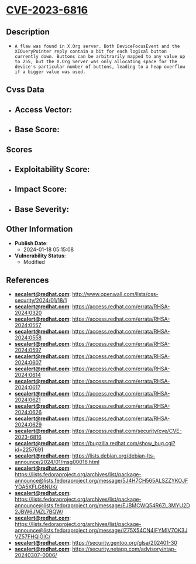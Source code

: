 
# [CVE-2023-6816](https://cve.mitre.org/cgi-bin/cvename.cgi?name=CVE-2023-6816)

## Description

- `A flaw was found in X.Org server. Both DeviceFocusEvent and the XIQueryPointer reply contain a bit for each logical button currently down. Buttons can be arbitrarily mapped to any value up to 255, but the X.Org Server was only allocating space for the device's particular number of buttons, leading to a heap overflow if a bigger value was used.`

## Cvss Data

- **Access Vector**:
  - 
- **Base Score**:
  - 

## Scores

- **Exploitability Score**:
  - 
- **Impact Score**:
  - 
- **Base Severity**:
  - 

## Other Information

- **Publish Date**:
  - 2024-01-18 05:15:08
- **Vulnerability Status**:
  - Modified

## References

- **secalert@redhat.com**: http://www.openwall.com/lists/oss-security/2024/01/18/1
- **secalert@redhat.com**: https://access.redhat.com/errata/RHSA-2024:0320
- **secalert@redhat.com**: https://access.redhat.com/errata/RHSA-2024:0557
- **secalert@redhat.com**: https://access.redhat.com/errata/RHSA-2024:0558
- **secalert@redhat.com**: https://access.redhat.com/errata/RHSA-2024:0597
- **secalert@redhat.com**: https://access.redhat.com/errata/RHSA-2024:0607
- **secalert@redhat.com**: https://access.redhat.com/errata/RHSA-2024:0614
- **secalert@redhat.com**: https://access.redhat.com/errata/RHSA-2024:0617
- **secalert@redhat.com**: https://access.redhat.com/errata/RHSA-2024:0621
- **secalert@redhat.com**: https://access.redhat.com/errata/RHSA-2024:0626
- **secalert@redhat.com**: https://access.redhat.com/errata/RHSA-2024:0629
- **secalert@redhat.com**: https://access.redhat.com/security/cve/CVE-2023-6816
- **secalert@redhat.com**: https://bugzilla.redhat.com/show_bug.cgi?id=2257691
- **secalert@redhat.com**: https://lists.debian.org/debian-lts-announce/2024/01/msg00016.html
- **secalert@redhat.com**: https://lists.fedoraproject.org/archives/list/package-announce@lists.fedoraproject.org/message/5J4H7CH565ALSZZYKOJFYDA5KFLG6NUK/
- **secalert@redhat.com**: https://lists.fedoraproject.org/archives/list/package-announce@lists.fedoraproject.org/message/EJBMCWQ54R6ZL3MYU2D2JBW6JMZL7BQW/
- **secalert@redhat.com**: https://lists.fedoraproject.org/archives/list/package-announce@lists.fedoraproject.org/message/IZ75X54CN4IFYMIV7OK3JVZ57FHQIGIC/
- **secalert@redhat.com**: https://security.gentoo.org/glsa/202401-30
- **secalert@redhat.com**: https://security.netapp.com/advisory/ntap-20240307-0006/
